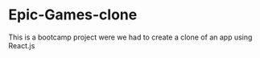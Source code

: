 # Epic-Games-clone
This is a bootcamp project were we had to create a clone of an app using React.js
